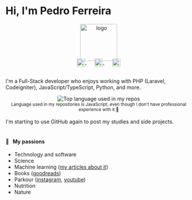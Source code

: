 # Hi, I'm Pedro Ferreira



<p align="center">
  <a href="https://aralroca.com">
    <img width="100" src="https://github.com/pedrocferreira/pedrocferreira/blob/main/DALL%C2%B7E%202023-10-16%2014.10.15%20-%20Vector%20logo%20design%20where%20the%20letter%20'P_'%20is%20in%20bold%20black%2C%20followed%20by%20a%20thin%20horizontal%20line%20on%20its%20right.%20The%20design%20is%20set%20against%20a%20stark%20white%20ba.png" alt="logo" />
  </a>
</p>

<p align="center" style="margin: -20px 0 30px">
   <a href="https://twitter.com/PedroGrilo_" target="_blank" style='margin-right:10px'>
    <img align="center" src="https://cdn.jsdelivr.net/npm/simple-icons@3.0.1/icons/twitter.svg" alt="twitter" height="22px" width="22px" />
  </a>
  &nbsp;&nbsp;
  <a href="https://www.linkedin.com/in/pedro-ferreira-a3364b16a/" target="_blank" style='margin-right:10px'>
    <img align="center" src="https://cdn.jsdelivr.net/npm/simple-icons@3.0.1/icons/linkedin.svg" alt="linkedin" height="22px" width="22px" />
  </a>
  &nbsp;&nbsp;
  <a href="mailto:pedroocferreira@gmail.com" target="_blank">
    <img align="center" src="https://cdn.jsdelivr.net/npm/simple-icons@3.0.1/icons/protonmail.svg" alt="email" height="22px" width="22px" />
  </a>
</p>

I'm a Full-Stack developer who enjoys working with PHP (Laravel, Codeigniter), JavaScript/TypeScript, Python, and more. 

<div align="center">
  <img width="" src="https://github-readme-stats.vercel.app/api/top-langs/?username=pedrocferreira&layout=compact&hide_title=1&card_width=300" alt="Top language used in my repos" />
  <br />
  <small>Language used in my repositories is JavaScript, even though I don't have professional experience with it.🤣</small>
  <br />
  <br />
</div>
I'm starting to use GitHub again to post my studies and side projects.

<br />



<br />

#### 🧡 &nbsp;&nbsp;My passions

* Technology and software
* Science 
* Machine learning ([my articles about it](https://aralroca.com/blog?q=machine-learning))
* Books ([goodreads](https://www.goodreads.com/user/show/32447157-aral-roca-gomez))
* Parkour ([instagram](https://www.instagram.com/aralroca/), [youtube](http://youtube.com/aralroca))
* Nutrition
* Nature

<br />
<a href="https://aralroca.us8.list-manage.com/subscribe/post?u=29d99171aa3f671bde658475a&id=9f1a0b31e3">
  <table align="right">
      </tr>
  </table>
</a>
